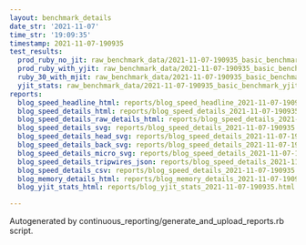```yaml
---
layout: benchmark_details
date_str: '2021-11-07'
time_str: '19:09:35'
timestamp: 2021-11-07-190935
test_results:
  prod_ruby_no_jit: raw_benchmark_data/2021-11-07-190935_basic_benchmark_prod_ruby_no_jit.json
  prod_ruby_with_yjit: raw_benchmark_data/2021-11-07-190935_basic_benchmark_prod_ruby_with_yjit.json
  ruby_30_with_mjit: raw_benchmark_data/2021-11-07-190935_basic_benchmark_ruby_30_with_mjit.json
  yjit_stats: raw_benchmark_data/2021-11-07-190935_basic_benchmark_yjit_stats.json
reports:
  blog_speed_headline_html: reports/blog_speed_headline_2021-11-07-190935.html
  blog_speed_details_html: reports/blog_speed_details_2021-11-07-190935.html
  blog_speed_details_raw_details_html: reports/blog_speed_details_2021-11-07-190935.raw_details.html
  blog_speed_details_svg: reports/blog_speed_details_2021-11-07-190935.svg
  blog_speed_details_head_svg: reports/blog_speed_details_2021-11-07-190935.head.svg
  blog_speed_details_back_svg: reports/blog_speed_details_2021-11-07-190935.back.svg
  blog_speed_details_micro_svg: reports/blog_speed_details_2021-11-07-190935.micro.svg
  blog_speed_details_tripwires_json: reports/blog_speed_details_2021-11-07-190935.tripwires.json
  blog_speed_details_csv: reports/blog_speed_details_2021-11-07-190935.csv
  blog_memory_details_html: reports/blog_memory_details_2021-11-07-190935.html
  blog_yjit_stats_html: reports/blog_yjit_stats_2021-11-07-190935.html

---
```

Autogenerated by continuous_reporting/generate_and_upload_reports.rb script.
